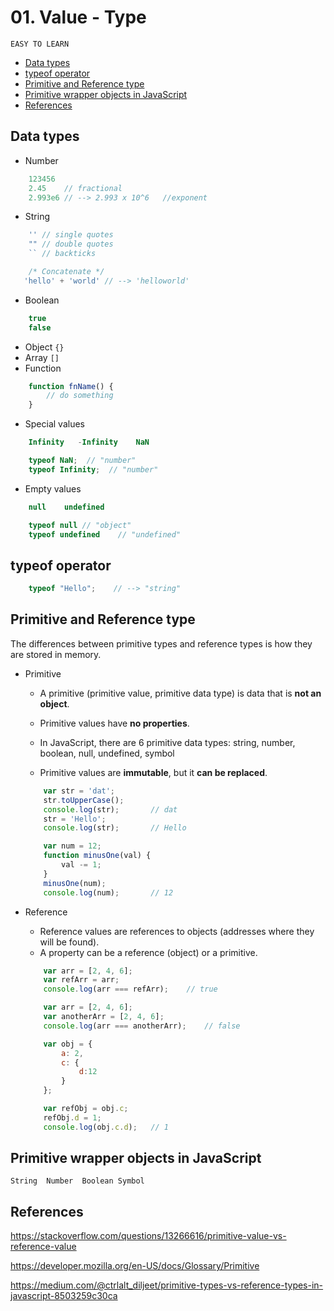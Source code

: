 # 01. Value - Type
`EASY TO LEARN`

  - [Data types](#data-types)
  - [typeof operator](#typeof-operator)
  - [Primitive and Reference type](#primitive-and-reference-type)
  - [Primitive wrapper objects in JavaScript](#primitive-wrapper-objects-in-javascript)
  - [References](#references)

## Data types
-	Number
```js
    123456
    2.45    // fractional
    2.993e6 // --> 2.993 x 10^6   //exponent
```
-	String
```js
    '' // single quotes
    "" // double quotes
    `` // backticks

    /* Concatenate */
   'hello' + 'world' // --> 'helloworld'
```
-	Boolean
```js
    true
    false
```
-	Object `{}`
-	Array `[]`
-	Function
```js
    function fnName() {
    	// do something
    }
```
-	Special values
```js
    Infinity   -Infinity    NaN

    typeof NaN;  // "number"
    typeof Infinity;  // "number"
```

-	Empty values
```js
    null    undefined

    typeof null // "object"
    typeof undefined    // "undefined"
```

## typeof operator
```js
    typeof "Hello";    // --> "string"
```

## Primitive and Reference type
The differences between primitive types and reference types is how they are stored in memory.
-	Primitive
    -	A primitive (primitive value, primitive data type) is data that is **not an object**.
    -	Primitive values have **no properties**.
    -	In JavaScript, there are 6 primitive data types:
        		string, number, boolean, null, undefined, symbol

    -	Primitive values are **immutable**, but it **can be replaced**.
    ```js
        var str = 'dat';
        str.toUpperCase();
        console.log(str);       // dat
        str = 'Hello';
        console.log(str);       // Hello

        var num = 12;
        function minusOne(val) {
            val -= 1;
        }
        minusOne(num);
        console.log(num);       // 12
    ```

-	Reference
    -	Reference values are references to objects (addresses where they will be found).
    -	A property can be a reference (object) or a primitive.
    ```js
        var arr = [2, 4, 6];
        var refArr = arr;
        console.log(arr === refArr);    // true

        var arr = [2, 4, 6];
        var anotherArr = [2, 4, 6];
        console.log(arr === anotherArr);    // false

        var obj = {
            a: 2,
            c: {
                d:12
            }
        };

        var refObj = obj.c;
        refObj.d = 1;
        console.log(obj.c.d);   // 1
    ```

## Primitive wrapper objects in JavaScript
    String  Number  Boolean Symbol


## References
https://stackoverflow.com/questions/13266616/primitive-value-vs-reference-value

https://developer.mozilla.org/en-US/docs/Glossary/Primitive

https://medium.com/@ctrlalt_diljeet/primitive-types-vs-reference-types-in-javascript-8503259c30ca
